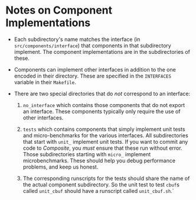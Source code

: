 Notes on Component Implementations
==================================

- Each subdirectory's name matches the interface (in
  `src/components/interface`) that components in that subdirectory
  implement.  The component implementations are in the subdirectories
  of these.

- Components can implement other interfaces in addition to the one
  encoded in their directory.  These are specified in the `INTERFACES`
  variable in their `Makefile`.

- There are two special directories that do _not_ correspond to an
  interface:

  1. `no_interface` which contains those components that do not export
     an interface.  These components typically only require the use of
     other interfaces.

  2. `tests` which contains components that simply implement unit
     tests and micro-benchmarks for the various interfaces.  All
     subdirectories that start with `unit_` implement unit tests.  If
     you want to commit any code to _Composite_, you _must_ ensure
     that these run without error.  Those subdirectories starting with
     `micro_` implement microbenchmarks.  These should help you debug
     performance problems, and keep us honest.

  3. The corresponding runscripts for the tests should share the name
     of the actual component subdirectory.  So the unit test to test
     `cbuf`s called `unit_cbuf` should have a runscript called
     `unit_cbuf.sh`.`
